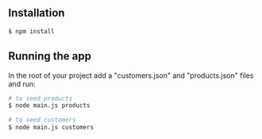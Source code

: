 ## Installation

```bash
$ npm install
```

## Running the app

In the root of your project add a "customers.json" and "products.json" files and run:

```bash
# to seed products
$ node main.js products

# to seed customers
$ node main.js customers
```
